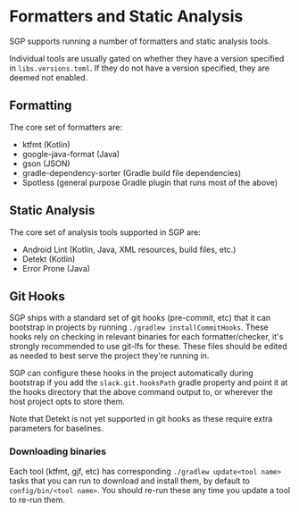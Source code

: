 Formatters and Static Analysis
==============================

SGP supports running a number of formatters and static analysis tools.

Individual tools are usually gated on whether they have a version specified in `libs.versions.toml`. If they do not have a version specified, they are deemed not enabled.

## Formatting

The core set of formatters are:

- ktfmt (Kotlin)
- google-java-format (Java)
- gson (JSON)
- gradle-dependency-sorter (Gradle build file dependencies)
- Spotless (general purpose Gradle plugin that runs most of the above)

## Static Analysis

The core set of analysis tools supported in SGP are:

- Android Lint (Kotlin, Java, XML resources, build files, etc.)
- Detekt (Kotlin)
- Error Prone (Java)

## Git Hooks

SGP ships with a standard set of git hooks (pre-commit, etc) that it can bootstrap in projects by running `./gradlew installCommitHooks`. These hooks rely on checking in relevant binaries for each formatter/checker, it's strongly recommended to use git-lfs for these. These files should be edited as needed to best serve the project they're running in.

SGP can configure these hooks in the project automatically during bootstrap if you add the `slack.git.hooksPath` gradle property and point it at the hooks directory that the above command output to, or wherever the host project opts to store them.

Note that Detekt is not yet supported in git hooks as these require extra parameters for baselines.

### Downloading binaries

Each tool (ktfmt, gjf, etc) has corresponding `./gradlew update<tool name>` tasks that you can run to download and install them, by default to `config/bin/<tool name>`. You should re-run these any time you update a tool to re-run them.